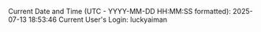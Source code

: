 Current Date and Time (UTC - YYYY-MM-DD HH:MM:SS formatted): 2025-07-13 18:53:46
Current User's Login: luckyaiman
